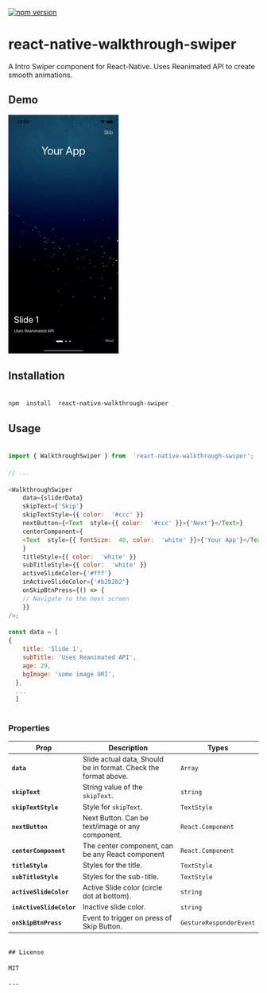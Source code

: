 [![npm version](https://www.npmjs.com/package/react-native-walkthrough-swiper.svg)](http://badge.fury.io/js/react-native-walkthrough-swiper)

# react-native-walkthrough-swiper

  

A Intro Swiper component for React-Native. Uses Reanimated API to create smooth animations.



## Demo

![Demo](https://github.com/naheed-shamim/react-native-walkthrough-swiper/blob/main/example/assets/demo.gif?raw=true)

## Installation

  

```sh

npm  install  react-native-walkthrough-swiper

```

  

## Usage

  

```js

import { WalkthroughSwiper } from  'react-native-walkthrough-swiper';

// ...

<WalkthroughSwiper
    data={sliderData}
    skipText={'Skip'}
    skipTextStyle={{ color:  '#ccc' }}
    nextButton={<Text  style={{ color:  '#ccc' }}>{'Next'}</Text>}
    centerComponent={
    <Text  style={{ fontSize:  40, color:  'white' }}>{'Your App'}</Text>
    }
    titleStyle={{ color:  'white' }}
    subTitleStyle={{ color:  'white' }}
    activeSlideColor={'#fff'}
    inActiveSlideColor={'#b2b2b2'}
    onSkipBtnPress={() => {
    // Navigate to the next screen
    }}
/>;

const data = [
{
    title: 'Slide 1',
    subTitle: 'Uses Reanimated API',
    age: 29,
    bgImage: 'some image URI',
  },
  ...
  ]
  
  ```
### Properties

| Prop                     | Description                                                     | Types             |
| ------------------------ | --------------------------------------------------------------- | ----------------- |
| **`data`**               | Slide actual data, Should be in format. Check the format above. | `Array`           |
| **`skipText`**           | String value of the `skipText`.                                 | `string`          |
| **`skipTextStyle`**      | Style for `skipText`.                                           | `TextStyle`       |
| **`nextButton`**         | Next Button. Can be text/image or any component.                | `React.Component` |
| **`centerComponent`**    | The center component, can be any React component                | `React.Component` |
| **`titleStyle`**         | Styles for the title.                                           | `TextStyle`       |
| **`subTitleStyle`**      | Styles for the sub-title.                                       | `TextStyle`       |
| **`activeSlideColor`**   | Active Slide color (circle dot at bottom).                      | `string`          |
| **`inActiveSlideColor`** | Inactive slide color.                                           | `string`          |
| **`onSkipBtnPress`**     | Event to trigger on press of Skip Button.                       | `GestureResponderEvent`           |
```

## License

MIT

---

 
